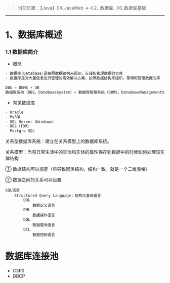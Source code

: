 > 当前位置：【Java】04_JavaWeb  -> 4.2_ 数据库_ 00_数据库基础

----



# 1、数据库概述

### 1.1 数据库简介

- 概念

```java
- 数据库(Database)是按照数据结构来组织、存储和管理数据的仓库
- 数据库是对大量信息进行管理的高效解决方案，按照数据结构来组织，存储和管理数据的库
    
DBS = DBMS + DB
数据库系统（DBS，DateBaseSystem）= 数据库管理系统（DBMS，DataBaseManagementSystem）+ 数据库（DataBase）
```

- 常见数据库

```java
- Oracle
- MySQL
- SQL Server（Windows）
- DB2（IBM）
- Postgre SQL
```



关系型数据库系统：建立在关系模型上的数据库系统。

关系模型：当将日常生活中的实体和实体的属性保存到数据中的时候如何处理该实体结构

①	数据结构可以规定（将导致同类结构，结构一致，就是一个二维表格）

②	数据之间的关系可以设置








	SQL语言
		Structured Query Language：结构化查询语言
			DDL
				数据定义语言
			DML
				数据操作语言
			DQL
				数据查询语言
			DCL
				数据控制语言



# 数据库连接池

- C3P0
- DBCP